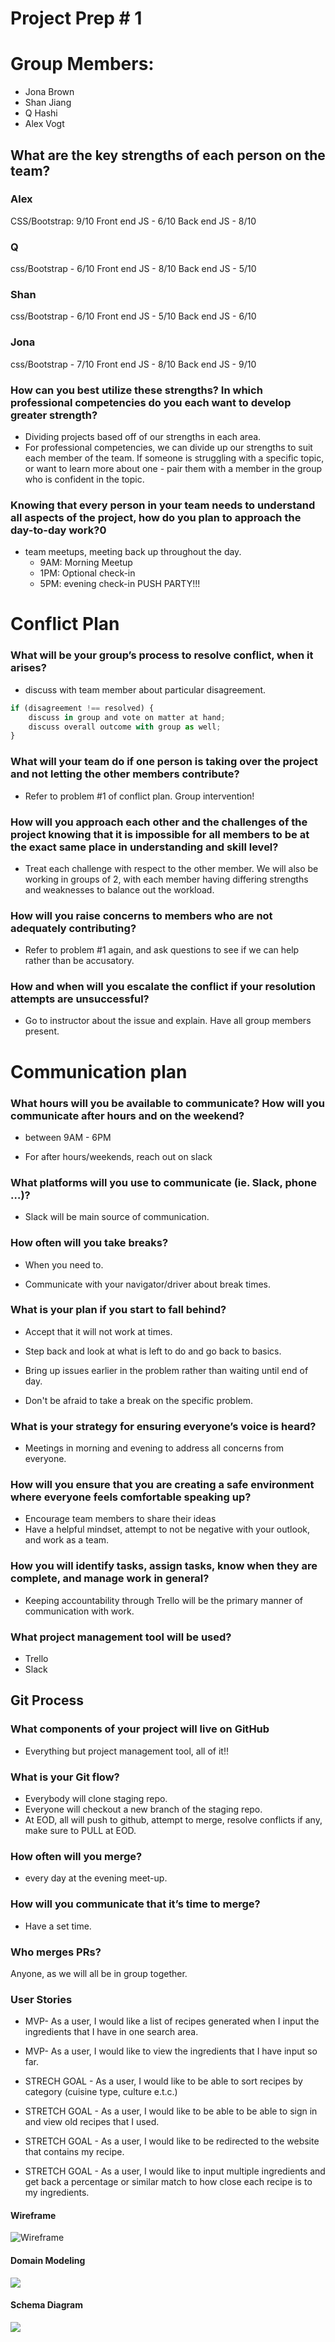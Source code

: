 # Project Prep # 1

<!-- You should really start this README with the things that are requested in the project requirements--an overview of the project, links to the deployed site and the backend repo, how to get started if you're cloning the app, etc-->

# Group Members:
- Jona Brown
- Shan Jiang
- Q Hashi
- Alex Vogt
## What are the key strengths of each person on the team?

### Alex
CSS/Bootstrap: 9/10
Front end JS - 6/10
Back end JS - 8/10

### Q
css/Bootstrap - 6/10
Front end JS - 8/10
Back end JS - 5/10

### Shan 
css/Bootstrap - 6/10
Front end JS - 5/10
Back end JS - 6/10

### Jona
css/Bootstrap - 7/10
Front end JS - 8/10
Back end JS - 9/10

### How can you best utilize these strengths? In which professional competencies do you each want to develop greater strength?

- Dividing projects based off of our strengths in each area.
- For professional competencies, we can divide up our strengths to suit each member of the team.
If someone is struggling with a specific topic, or want to learn more about one - pair them with a member in
the group who is confident in the topic.

### Knowing that every person in your team needs to understand all aspects of the project, how do you plan to approach the day-to-day work?0
- team meetups, meeting back up throughout the day.
  - 9AM: Morning Meetup
  - 1PM: Optional check-in
  - 5PM: evening check-in PUSH PARTY!!!

# Conflict Plan

### What will be your group’s process to resolve conflict, when it arises? 
- discuss with team member about particular disagreement. 
``` js 
if (disagreement !== resolved) {
    discuss in group and vote on matter at hand;
    discuss overall outcome with group as well;
}
```

### What will your team do if one person is taking over the project and not letting the other members contribute?

- Refer to problem #1 of conflict plan. Group intervention!

### How will you approach each other and the challenges of the project knowing that it is impossible for all members to be at the exact same place in understanding and skill level?

- Treat each challenge with respect to the other member. We will also be working in groups of 2,
with each member having differing strengths and weaknesses to balance out the workload.

### How will you raise concerns to members who are not adequately contributing?
- Refer to problem #1 again, and ask questions to see if we can help rather than be accusatory.

### How and when will you escalate the conflict if your resolution attempts are unsuccessful?

- Go to instructor about the issue and explain. Have all group members present.

# Communication plan

### What hours will you be available to communicate? How will you communicate after hours and on the weekend?

- between 9AM - 6PM

- For after hours/weekends, reach out on slack

### What platforms will you use to communicate (ie. Slack, phone …)?

- Slack will be main source of communication.

### How often will you take breaks?

- When you need to.

- Communicate with your navigator/driver about break times.

### What is your plan if you start to fall behind?

- Accept that it will not work at times. 

- Step back and look at what is left to do and go back to basics.

- Bring up issues earlier in the problem rather than waiting until end of day.

- Don't be afraid to take a break on the specific problem.

### What is your strategy for ensuring everyone’s voice is heard?

- Meetings in morning and evening to address all concerns from everyone.

### How will you ensure that you are creating a safe environment where everyone feels comfortable speaking up?

- Encourage team members to share their ideas
- Have a helpful mindset, attempt to not be negative with your outlook, and work as a team.

### How you will identify tasks, assign tasks, know when they are complete, and manage work in general?

- Keeping accountability through Trello will be the primary manner of communication with work. 

### What project management tool will be used?

- Trello
- Slack

## Git Process

### What components of your project will live on GitHub

- Everything but project management tool, all of it!!

### What is your Git flow?

- Everybody will clone staging repo.
- Everyone will checkout a new branch of the staging repo.
- At EOD, all will push to github, attempt to merge, resolve conflicts if any, make sure to PULL at EOD.

### How often will you merge?

- every day at the evening meet-up.

### How will you communicate that it’s time to merge?

- Have a set time.

### Who merges PRs?

Anyone, as we will all be in group together.

### User Stories

- MVP- As a user, I would like a list of recipes generated when I input the ingredients that I have in one search area.

- MVP- As a user, I would like to view the ingredients that I have input so far.

- STRECH GOAL - As a user, I would like to be able to sort recipes by category (cuisine type, culture e.t.c.)

- STRETCH GOAL - As a user, I would like to be able to be able to sign in and view old recipes that I used.

- STRETCH GOAL - As a user, I would like to be redirected to the website that contains my recipe.

- STRETCH GOAL - As a user, I would like to input multiple ingredients and get back a percentage or similar match to how close each recipe is to my ingredients.

#### Wireframe

![Wireframe](wireframe.png)

#### Domain Modeling

![](DomainModel.png)

#### Schema Diagram

![](schemaDiagram.png)
